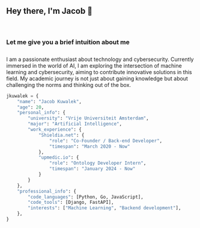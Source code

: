 <h2> Hey there, I'm Jacob 👋 </h2>

<div>
<h3 style="padding-top: 30px; margin-top: 30px;"> Let me give you a brief intuition about me</h3>
<p style="padding-top: 10px;">I am a passionate enthusiast about technology and cybersecurity. Currently immersed in the world of AI, I am exploring the intersection of machine learning and cybersecurity, aiming to contribute innovative solutions in this field. My academic journey is not just about gaining knowledge but about challenging the norms and thinking out of the box.</p>

    
```python
jkuwalek = {
    "name": "Jacob Kuwalek",
    "age": 20,
    "personal_info": {
        "university": "Vrije Universiteit Amsterdam",
        "major": "Artificial Intelligence",
        "work_experience": {
            "Shieldia.net": {
                "role": "Co-Founder / Back-end Developer",
                "timespan": "March 2020 - Now"
            },
            "upmedic.io": {
                "role": "Ontology Developer Intern",
                "timespan": "January 2024 - Now"
            }
        }
    },
    "professional_info": {
        "code_languages": [Python, Go, JavaScript],
        "code_tools": [Django, FastAPI],
        "interests": ["Machine Learning", "Backend development"],
    },
}
```
</div>